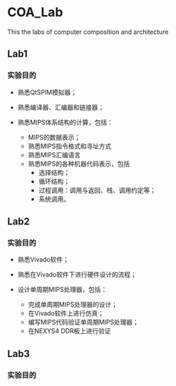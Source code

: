 # COA_Lab

This the labs of computer composition and architecture

## Lab1

### 实验目的

- 熟悉QtSPIM模拟器；
- 熟悉编译器、汇编器和链接器；
- 熟悉MIPS体系结构的计算，包括：

  - MIPS的数据表示；
  - 熟悉MIPS指令格式和寻址方式
  - 熟悉MIPS汇编语言
  - 熟悉MIPS的各种机器代码表示，包括
    - 选择结构；
    - 循环结构；
    - 过程调用：调用与返回、栈、调用约定等；
    - 系统调用。

## Lab2

### 实验目的

- 熟悉Vivado软件；
- 熟悉在Vivado软件下进行硬件设计的流程；
- 设计单周期MIPS处理器，包括：

  - 完成单周期MIPS处理器的设计；
  - 在Vivado软件上进行仿真；
  - 编写MIPS代码验证单周期MIPS处理器；
  - 在NEXYS4 DDR板上进⾏验证


## Lab3

### 实验目的

